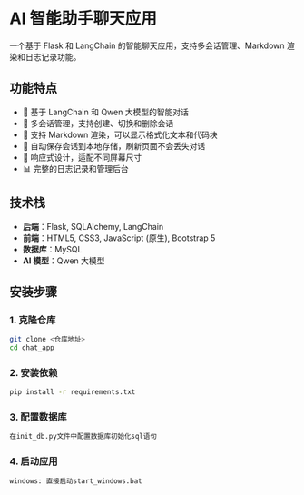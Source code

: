 # AI 智能助手聊天应用

一个基于 Flask 和 LangChain 的智能聊天应用，支持多会话管理、Markdown 渲染和日志记录功能。

## 功能特点

- 🤖 基于 LangChain 和 Qwen 大模型的智能对话
- 💬 多会话管理，支持创建、切换和删除会话
- 📝 支持 Markdown 渲染，可以显示格式化文本和代码块
- 💾 自动保存会话到本地存储，刷新页面不会丢失对话
- 📱 响应式设计，适配不同屏幕尺寸
- 📊 完整的日志记录和管理后台

## 技术栈

- **后端**：Flask, SQLAlchemy, LangChain
- **前端**：HTML5, CSS3, JavaScript (原生), Bootstrap 5
- **数据库**：MySQL
- **AI 模型**：Qwen 大模型

## 安装步骤

### 1. 克隆仓库

```bash
git clone <仓库地址>
cd chat_app
```

### 2. 安装依赖

```bash
pip install -r requirements.txt
```

### 3. 配置数据库

```bash
在init_db.py文件中配置数据库初始化sql语句
```

### 4. 启动应用

```bash
windows: 直接启动start_windows.bat
```

